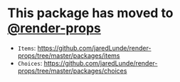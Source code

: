 # This package has moved to [@render-props](https://github.com/jaredlunde/render-props)

- `Items`: https://github.com/jaredLunde/render-props/tree/master/packages/items
- `Choices`: https://github.com/jaredLunde/render-props/tree/master/packages/choices
